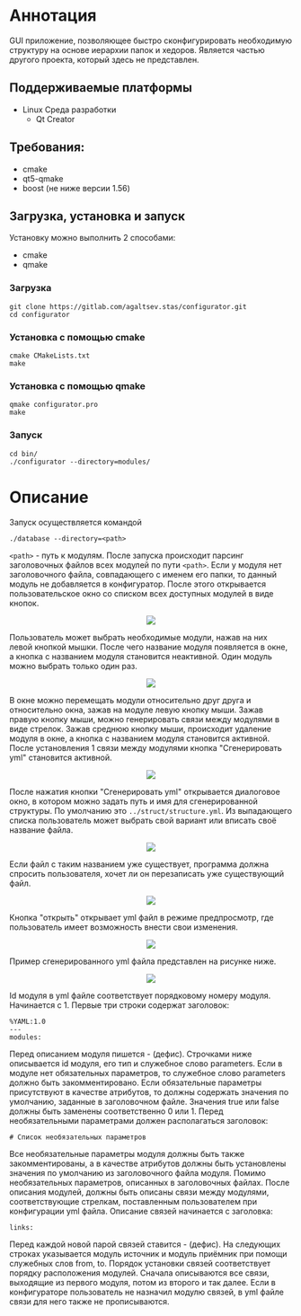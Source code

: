 # Аннотация
GUI приложение, позволяющее быстро сконфигурировать необходимую структуру на основе иерархии папок и хедоров. Является частью другого проекта, который здесь не представлен. 

## Поддерживаемые платформы
* Linux 
  Среда разработки
  * Qt Creator

## Требования:
* cmake
* qt5-qmake
* boost (не ниже версии 1.56)

## Загрузка, установка и запуск
Установку можно выполнить 2 способами:
* cmake
* qmake

### Загрузка
```
git clone https://gitlab.com/agaltsev.stas/configurator.git
cd configurator
```
### Установка с помощью cmake
```
cmake CMakeLists.txt
make
```
### Установка с помощью qmake
```
qmake configurator.pro
make
```
### Запуск
```
cd bin/
./configurator --directory=modules/
```

# Описание
Запуск осуществляется командой
```
./database --directory=<path>
```
```<path>``` - путь к модулям. 
После запуска происходит парсинг заголовочных файлов всех модулей по пути ```<path>```. Если у модуля нет заголовочного файла, совпадающего с именем его папки, то данный модуль не добавляется в конфигуратор. После этого открывается пользовательское окно со списком всех доступных модулей в виде кнопок.
<p align="center">
<img src="images/1.png" align="center"/></p>

Пользователь может выбрать необходимые модули, нажав на них левой кнопкой мышки. После чего название модуля появляется в окне, а кнопка с названием модуля становится неактивной. Один модуль можно выбрать только один раз. 
<p align="center">
<img src="images/2.png" align="center"/></p>

В окне можно перемещать модули относительно друг друга и относительно окна, зажав на модуле левую кнопку мыши. Зажав правую кнопку мыши, можно генерировать связи между модулями в виде стрелок. Зажав среднюю кнопку мыши, происходит удаление модуля в окне, а кнопка с названием модуля становится активной. После установления 1 связи между модулями кнопка "Сгенерировать yml" становится активной.
<p align="center">
<img src="images/3.png" align="center"/></p>

После нажатия кнопки "Сгенерировать yml" открывается диалоговое окно, в котором можно задать путь и имя для сгенерированной структуры. По умолчанию это ```../struct/structure.yml```. Из выпадающего списка пользователь может выбрать свой вариант или вписать своё название файла.
<p align="center">
<img src="images/4.png" align="center"/></p>

Если файл с таким названием уже существует, программа должна спросить пользователя, хочет ли он перезаписать уже существующий файл.
<p align="center">
<img src="images/5.png" align="center"/></p>

Кнопка "открыть" открывает yml файл в режиме предпросмотр, где пользователь имеет возможность внести свои изменения.
<p align="center">
<img src="images/6.png" align="center"/></p>

Пример сгенерированного yml файла представлен на рисунке ниже.
<p align="center">
<img src="images/7.png" align="center"/></p>

Id модуля в yml файле соответствует порядковому номеру модуля. Начинается с 1. Первые три строки содержат заголовок:

```
%YAML:1.0
---
modules:
```
Перед описанием модуля пишется - (дефис). Строчками ниже описывается id модуля, его тип и служебное слово parameters. Если в модуле нет обязательных параметров, то служебное слово parameters должно быть закомментировано. Если обязательные параметры присутствуют в качестве атрибутов, то должны содержать значения по умолчанию, заданные в заголовочном файле. Значения true или false должны быть заменены соответственно 0 или 1. Перед необязательными параметрами должен располагаться заголовок: 
```
# Список необязательных параметров
```
Все необязательные параметры модуля должны быть также закомментированы, а в качестве атрибутов должны быть установлены значения по умолчанию из заголовочного файла модуля. Помимо необязательных параметров, описанных в заголовочных файлах.
После описания модулей, должны быть описаны связи между модулями, соответствующие стрелкам, поставленным пользователем при конфигурации yml файла. Описание связей начинается с заголовка:
```
links:
```
Перед каждой новой парой связей ставится - (дефис). На следующих строках указывается модуль источник и модуль приёмник при помощи служебных слов from, to. 
Порядок установки связей соответствует порядку расположения модулей. Сначала описываются все связи, выходящие из первого модуля, потом из второго и так далее. Если в конфигураторе пользователь не назначил модулю связей, в yml файле связи для него также не прописываются. 
